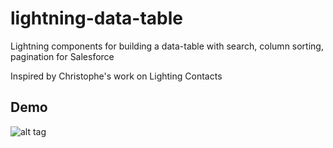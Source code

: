 # lightning-data-table
Lightning components for building a data-table with search, column sorting, pagination for Salesforce

Inspired by Christophe's work on Lighting Contacts

 

## Demo

![alt tag](https://github.com/mohan-chinnappan-n/lightning-data-table/blob/master/demo/data-table-demo.gif)
